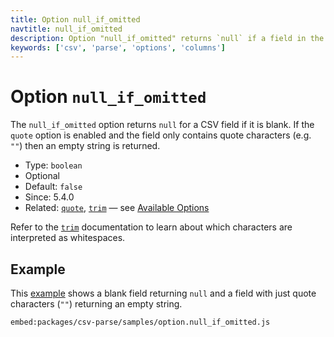 ```yaml
---
title: Option null_if_omitted
navtitle: null_if_omitted
description: Option "null_if_omitted" returns `null` if a field in the CSV is left blank.
keywords: ['csv', 'parse', 'options', 'columns']
---
```


# Option `null_if_omitted`

The `null_if_omitted` option returns `null` for a CSV field if it is blank. If the `quote` option is enabled and the field only contains quote characters (e.g. `""`) then an empty string is returned.

* Type: `boolean`
* Optional
* Default: `false`
* Since: 5.4.0
* Related: [`quote`](/parse/options/quote/), [`trim`](/parse/options/trim/) &mdash; see [Available Options](/parse/options/#available-options)

Refer to the [`trim`](/parse/options/trim/) documentation to learn about which characters are interpreted as whitespaces.

## Example

This [example](https://github.com/adaltas/node-csv/blob/master/packages/csv-parse/samples/option.null_if_omitted.js) shows a blank field returning `null` and a field with just quote characters (`""`) returning an empty string.

`embed:packages/csv-parse/samples/option.null_if_omitted.js`

